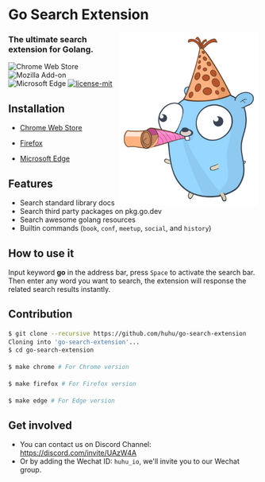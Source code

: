 # Go Search Extension

<img align="right" width="280" src="gopher.svg">

### The ultimate search extension for Golang.

![Chrome Web Store](https://img.shields.io/chrome-web-store/v/epanejkfcekejmmfbcpbcbigfpefbnlb.svg)
![Mozilla Add-on](https://img.shields.io/amo/v/go-search-extension?color=%2320123A)
![Microsoft Edge](https://img.shields.io/badge/microsoft--edge-0.2.0-1D4F8C)
[![license-mit](https://img.shields.io/badge/license-MIT-blue.svg)](https://github.com/huhu/go-search-extension/blob/master/LICENSE)

## Installation

- [Chrome Web Store](https://chrome.google.com/webstore/detail/golang-search/epanejkfcekejmmfbcpbcbigfpefbnlb)

- [Firefox](https://addons.mozilla.org/en-US/firefox/addon/go-search-extension/)

- [Microsoft Edge](https://microsoftedge.microsoft.com/addons/detail/ebibclchdmagkhopidkjckjkbhghfehh)


## Features

- Search standard library docs
- Search third party packages on pkg.go.dev
- Search awesome golang resources
- Builtin commands (`book`, `conf`, `meetup`, `social`, and `history`)

## How to use it
   
Input keyword **go** in the address bar, press `Space` to activate the search bar. Then enter any word 
you want to search, the extension will response the related search results instantly.

## Contribution

```bash
$ git clone --recursive https://github.com/huhu/go-search-extension
Cloning into 'go-search-extension'...
$ cd go-search-extension

$ make chrome # For Chrome version

$ make firefox # For Firefox version

$ make edge # For Edge version
```

## Get involved

- You can contact us on Discord Channel: https://discord.com/invite/UAzW4A
- Or by adding the Wechat ID: `huhu_io`, we'll invite you to our Wechat group.
